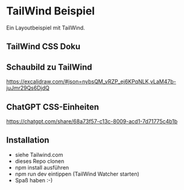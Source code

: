 # TailWind Beispiel

Ein Layoutbeispiel mit TailWind.

## TailWind CSS Doku

## Schaubild zu TailWind
https://excalidraw.com/#json=nybsQM_vRZP_ej6KPqNLK,vLaM47b-juJmr29Qs6DjdQ

## ChatGPT CSS-Einheiten
https://chatgpt.com/share/68a73f57-c13c-8009-acd1-7d71775c4b1b

## Installation
- siehe Tailwind.com
- dieses Repo clonen
- npm install ausführen
- npm run dev eintippen (TailWind Watcher starten)
- Spaß haben :-)